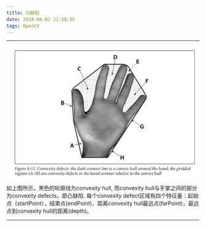 ```yaml
---
title: 凸缺陷
date: 2018-06-02 21:58:55
tags: OpenCV
---
```


---

![avatar](凸缺陷/defect.jpg)

如上图所示，黑色的轮廓线为convexity hull, 而convexity hull与手掌之间的部分为convexity defects，即凸缺陷. 每个convexity defect区域有四个特征量：起始点（startPoint），结束点(endPoint)，距离convexity hull最远点(farPoint)，最远点到convexity hull的距离(depth)。

---